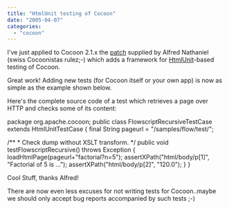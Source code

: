 ```yaml
---
title: "HtmlUnit testing of Cocoon"
date: "2005-04-07"
categories: 
  - "cocoon"
---
```


I've just applied to Cocoon 2.1.x the [patch](http://issues.apache.org/bugzilla/show_bug.cgi?id=34294) supplied by Alfred Nathaniel (swiss Cocoonistas rulez;-) which adds a framework for [HtmlUnit](http://htmlunit.sourceforge.net/)\-based testing of Cocoon.

Great work! Adding new tests (for Cocoon itself or your own app) is now as simple as the example shown below.

Here's the complete source code of a test which retrieves a page over HTTP and checks some of its content:

package org.apache.cocoon;
public class FlowscriptRecursiveTestCase
extends HtmlUnitTestCase
{
final String pageurl = "/samples/flow/test/";

/\*\*
\* Check dump without XSLT transform.
\*/
public void testFlowscriptRecursive()
throws Exception
{
loadHtmlPage(pageurl+"factorial?n=5");
assertXPath("html/body/p\[1\]", "Factorial of 5 is ...");
assertXPath("html/body/p\[2\]", "120.0");
}
}

Cool Stuff, thanks Alfred!

There are now even less excuses for not writing tests for Cocoon..maybe we should only accept bug reports accompanied by such tests ;-)

